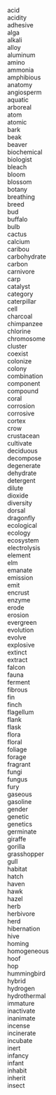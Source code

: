 acid  
acidity  
adhesive  
alga  
alkali  
alloy  
aluminum  
amino  
ammonia  
amphibious  
anatomy  
angiosperm  
aquatic  
arboreal  
atom  
atomic  
bark  
beak  
beaver  
biochemical  
biologist  
bleach  
bloom  
blossom  
botany  
breathing  
breed  
bud  
buffalo  
bulb  
cactus  
calcium  
caribou  
carbohydrate  
carbon  
carnivore  
carp  
catalyst  
category  
caterpillar  
cell  
charcoal  
chimpanzee  
chlorine  
chromosome  
cluster  
coexist  
colonize  
colony  
combination  
component  
compound  
coral  
corrosion  
corrosive  
cortex  
crow  
crustacean  
cultivate  
deciduous  
decompose  
degenerate  
dehydrate  
detergent  
dilute  
dioxide  
diversity  
dorsal  
dragonfly  
ecological  
ecology  
ecosystem  
electrolysis  
element  
elm  
emanate  
emission  
emit  
encrust  
enzyme  
erode  
erosion  
evergreen  
evolution  
evolve  
explosive  
extinct  
extract  
falcon  
fauna  
ferment  
fibrous  
fin  
finch  
flagellum  
flank  
flask  
flora  
floral  
foliage  
forage  
fragrant  
fungi  
fungus  
fury  
gaseous  
gasoline  
gender  
genetic  
genetics  
germinate  
giraffe  
gorilla  
grasshopper  
gull  
habitat  
hatch  
haven  
hawk  
hazel  
herb  
herbivore  
herd  
hibernation  
hive  
homing  
homogeneous  
hoof  
hop  
hummingbird  
hybrid  
hydrogen  
hydrothermal  
immature  
inactivate  
inanimate  
incense  
incinerate  
incubate  
inert  
infancy  
infant  
inhabit  
inherit  
insect  